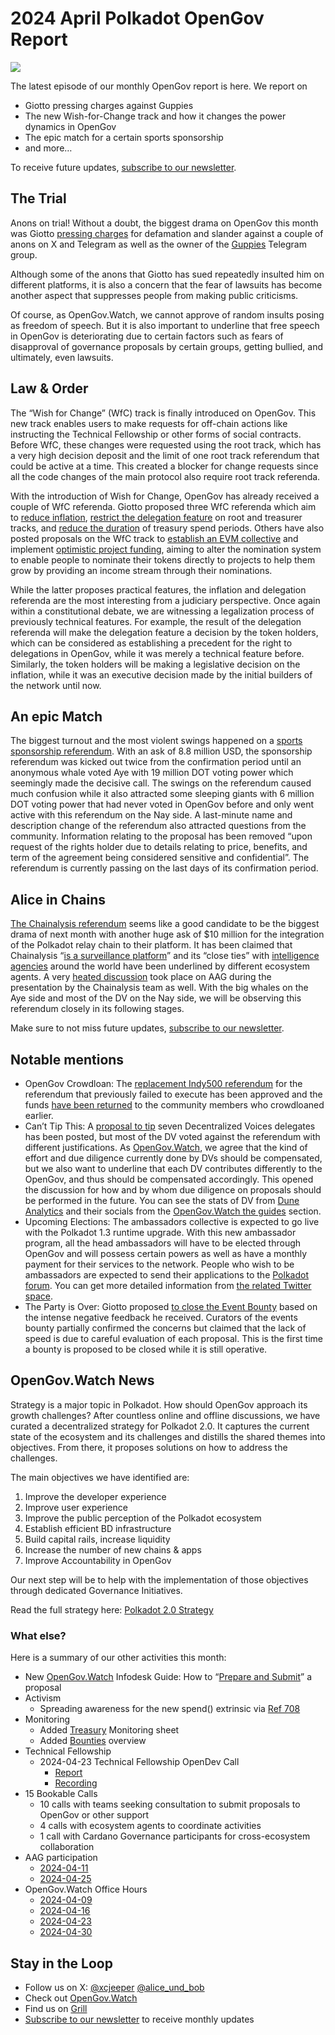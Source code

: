 # 2024 April Polkadot OpenGov Report
![](/img/2024-04-governance-report/shrimps.png)

The latest episode of our monthly OpenGov report is here. We report on

- Giotto pressing charges against Guppies
- The new Wish-for-Change track and how it changes the power dynamics in OpenGov
- The epic match for a certain sports sponsorship
- and more…

To receive future updates, [subscribe to our newsletter](https://www.polkalytics.io/).

## The Trial

Anons on trial! Without a doubt, the biggest drama on OpenGov this month was Giotto [pressing charges](https://twitter.com/giottodf/status/1783283026019135668) for defamation and slander against a couple of anons on X and Telegram as well as the owner of the [Guppies](https://t.me/dotguppies) Telegram group.

Although some of the anons that Giotto has sued repeatedly insulted him on different platforms, it is also a concern that the fear of lawsuits has become another aspect that suppresses people from making public criticisms.

Of course, as OpenGov.Watch, we cannot approve of random insults posing as freedom of speech. But it is also important to underline that free speech in OpenGov is deteriorating due to certain factors such as fears of disapproval of governance proposals by certain groups, getting bullied, and ultimately, even lawsuits.

## Law & Order

The “Wish for Change” (WfC) track is finally introduced on OpenGov. This new track enables users to make requests for off-chain actions like instructing the Technical Fellowship or other forms of social contracts. Before WfC, these changes were requested using the root track, which has a very high decision deposit and the limit of one root track referendum that could be active at a time. This created a blocker for change requests since all the code changes of the main protocol also require root track referenda.

With the introduction of Wish for Change, OpenGov has already received a couple of WfC referenda. Giotto proposed three WfC referenda which aim to [reduce inflation](https://polkadot.subsquare.io/referenda/706), [restrict the delegation feature](https://polkadot.subsquare.io/referenda/702) on root and treasurer tracks, and [reduce the duration](https://polkadot.subsquare.io/referenda/705) of treasury spend periods. Others have also posted proposals on the WfC track to [establish an EVM collective](https://polkadot.subsquare.io/referenda/704) and implement [optimistic project funding](https://polkadot.subsquare.io/referenda/712), aiming to alter the nomination system to enable people to nominate their tokens directly to projects to help them grow by providing an income stream through their nominations.

While the latter proposes practical features, the inflation and delegation referenda are the most interesting from a judiciary perspective. Once again within a constitutional debate, we are witnessing a legalization process of previously technical features. For example, the result of the delegation referenda will make the delegation feature a decision by the token holders, which can be considered as establishing a precedent for the right to delegations in OpenGov, while it was merely a technical feature before. Similarly, the token holders will be making a legislative decision on the inflation, while it was an executive decision made by the initial builders of the network until now.

## An epic Match

The biggest turnout and the most violent swings happened on a [sports sponsorship referendum](https://polkadot.subsquare.io/referenda/644). With an ask of 8.8 million USD, the sponsorship referendum was kicked out twice from the confirmation period until an anonymous whale voted Aye with 19 million DOT voting power which seemingly made the decisive call. The swings on the referendum caused much confusion while it also attracted some sleeping giants with 6 million DOT voting power that had never voted in OpenGov before and only went active with this referendum on the Nay side. A last-minute name and description change of the referendum also attracted questions from the community. Information relating to the proposal has been removed “upon request of the rights holder due to details relating to price, benefits, and term of the agreement being considered sensitive and confidential”. The referendum is currently passing on the last days of its confirmation period.

## Alice in Chains

[The Chainalysis referendum](https://polkadot.subsquare.io/referenda/684) seems like a good candidate to be the biggest drama of next month with another huge ask of $10 million for the integration of the Polkadot relay chain to their platform. It has been claimed that Chainalysis “[is a surveillance platform](https://twitter.com/saxemberg/status/1781546776702386393)” and its “close ties” with [intelligence agencies](https://twitter.com/TugyTur/status/1781740481749061635) around the world have been underlined by different ecosystem agents. A very [heated discussion](https://x.com/TheKusamarian/status/1783866123441656000) took place on AAG during the presentation by the Chainalysis team as well. With the big whales on the Aye side and most of the DV on the Nay side, we will be observing this referendum closely in its following stages.

Make sure to not miss future updates, [subscribe to our newsletter](https://www.polkalytics.io/).


## Notable mentions

- OpenGov Crowdloan: The [replacement Indy500 referendum](https://polkadot.subsquare.io/referenda/616) for the referendum that previously failed to execute has been approved and the funds [have been returned](https://polkadot.subscan.io/transfer?extrinsic=20398862-5) to the community members who crowdloaned earlier.
- Can’t Tip This: A [proposal to tip](https://polkadot.subsquare.io/referenda/637) seven Decentralized Voices delegates has been posted, but most of the DV voted against the referendum with different justifications. As [OpenGov.Watch](http://OpenGov.Watch), we agree that the kind of effort and due diligence currently done by DVs should be compensated, but we also want to underline that each DV contributes differently to the OpenGov, and thus should be compensated accordingly. This opened the discussion for how and by whom due diligence on proposals should be performed in the future. You can see the stats of DV from [Dune Analytics](https://dune.com/substrate/polkadot-and-kusama-decentralized-voices) and their socials from the [OpenGov.Watch the guides](https://www.opengov.watch/decentralized-voices) section.
- Upcoming Elections: The ambassadors collective is expected to go live with the Polkadot 1.3 runtime upgrade. With this new ambassador program, all the head ambassadors will have to be elected through OpenGov and will possess certain powers as well as have a monthly payment for their services to the network. People who wish to be ambassadors are expected to send their applications to the [Polkadot forum](https://forum.polkadot.network/c/ambassador-programme/30). You can get more detailed information from [the related Twitter space](https://twitter.com/i/spaces/1ynJOyokXBvKR).
- The Party is Over: Giotto proposed [to close the Event Bounty](https://polkadot.polkassembly.io/referenda/691) based on the intense negative feedback he received. Curators of the events bounty partially confirmed the concerns but claimed that the lack of speed is due to careful evaluation of each proposal. This is the first time a bounty is proposed to be closed while it is still operative.

## OpenGov.Watch News

Strategy is a major topic in Polkadot. How should OpenGov approach its growth challenges? After countless online and offline discussions, we have curated a decentralized strategy for Polkadot 2.0. It captures the current state of the ecosystem and its challenges and distills the shared themes into objectives. From there, it proposes solutions on how to address the challenges.

The main objectives we have identified are:

1. Improve the developer experience
2. Improve user experience
3. Improve the public perception of the Polkadot ecosystem
4. Establish efficient BD infrastructure
5. Build capital rails, increase liquidity
6. Increase the number of new chains & apps
7. Improve Accountability in OpenGov

Our next step will be to help with the implementation of those objectives through dedicated Governance Initiatives.

Read the full strategy here: [Polkadot 2.0 Strategy](https://opengovwatch.notion.site/Polkadot-2-0-Strategy-264b338f38184248acbf630879f8386f?pvs=74)

### What else?

Here is a summary of our other activities this month:

- New [OpenGov.Watch](http://OpenGov.Watch) Infodesk Guide: How to “[Prepare and Submit](https://www.opengov.watch/guides/proposals_prepare_submit)” a proposal
- Activism
    - Spreading awareness for the new spend() extrinsic via [Ref 708](https://polkadot.subsquare.io/referenda/708)
- Monitoring
    - Added [Treasury](https://docs.google.com/spreadsheets/d/1itB8Mj1zDoE1-94QZfKi_yPUnHqxyXOO-aOfA9tFeII/edit#gid=386637000) Monitoring sheet
    - Added [Bounties](https://docs.google.com/spreadsheets/d/1itB8Mj1zDoE1-94QZfKi_yPUnHqxyXOO-aOfA9tFeII/edit#gid=1976913229) overview
- Technical Fellowship
    - 2024-04-23 Technical Fellowship OpenDev Call
        - [Report](https://forum.polkadot.network/t/2024-04-23-technical-fellowship-opendev-call/7592)
        - [Recording](https://www.youtube.com/watch?v=n6U-UbX546E)
- 15 Bookable Calls
    - 10 calls with teams seeking consultation to submit proposals to OpenGov or other support
    - 4 calls with ecosystem agents to coordinate activities
    - 1 call with Cardano Governance participants for cross-ecosystem collaboration
- AAG participation
    - [2024-04-11](https://www.youtube.com/watch?v=KlHH7Dskrg4)
    - [2024-04-25](https://www.youtube.com/watch?v=zWu7ZBDzl_Q)
- OpenGov.Watch Office Hours
    - [2024-04-09](https://twitter.com/i/spaces/1BRJjPLbqLZKw)
    - [2024-04-16](https://twitter.com/i/spaces/1jMJgmqnEWPKL)
    - [2024-04-23](https://twitter.com/i/spaces/1mrxmynWmOWxy)
    - [2024-04-30](https://twitter.com/i/spaces/1LyxBnyEXVExN)

## Stay in the Loop

- Follow us on X: [@xcjeeper](https://twitter.com/xcjeeper) [@alice_und_bob](https://twitter.com/alice_und_bob)
- Check out [OpenGov.Watch](https://www.opengov.watch/)
- Find us on [Grill](https://grillapp.net/12859?ref=9409)
- [Subscribe to our newsletter](https://www.polkalytics.io/) to receive monthly updates